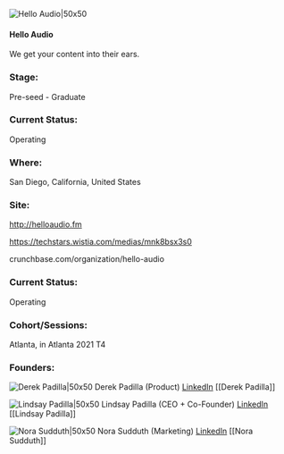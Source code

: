 

![Hello Audio|50x50](https://apimg.techstars.com/connect/images/image_files/6151cb65bf114b315abbbd51/original/MainLogo_white.png)

#### Hello Audio
We get your content into their ears.

### Stage: 
Pre-seed - Graduate 

### Current Status: 
Operating

### Where:
San Diego, California, United States

### Site:
http://helloaudio.fm

https://techstars.wistia.com/medias/mnk8bsx3s0

crunchbase.com/organization/hello-audio

### Current Status: 
Operating

### Cohort/Sessions: 
Atlanta, in Atlanta 2021 T4

### Founders: 

![Derek Padilla|50x50](https://www.f6s.com/images/profile-placeholder-user.jpg) Derek Padilla (Product) [LinkedIn](https://linkedin.com/in/derek-padilla-39ba6015b) [[Derek Padilla]]

![Lindsay Padilla|50x50](http://s3.amazonaws.com/ts-accel-connect-uploads/images/image_files/6151cacbbf114b315abbbd50/original/13227688_10153421898202511_7010947353844922687_o.jpg) Lindsay Padilla (CEO + Co-Founder) [LinkedIn](https://linkedin.com/in/lindsaypadilla) [[Lindsay Padilla]]

![Nora Sudduth|50x50](https://www.f6s.com/images/profile-placeholder-user.jpg) Nora Sudduth (Marketing) [LinkedIn](https://linkedin.com/in/noradannersudduth) [[Nora Sudduth]]


